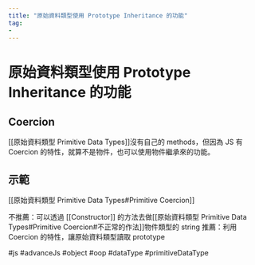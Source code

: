 ```yaml
---
title: "原始資料類型使用 Prototype Inheritance 的功能"
tag: 
- 
---
```

# 原始資料類型使用 Prototype Inheritance 的功能
## Coercion
[[原始資料類型 Primitive Data Types]]沒有自己的 methods，但因為 JS 有 Coercion 的特性，就算不是物件，也可以使用物件繼承來的功能。 
## 示範
[[原始資料類型 Primitive Data Types#Primitive Coercion]]

不推薦：可以透過 [[Constructor]] 的方法去做[[原始資料類型 Primitive Data Types#Primitive Coercion#不正常的作法]]物件類型的 string
推薦：利用 Coercion 的特性，讓原始資料類型讀取 prototype

#js #advanceJs #object #oop #dataType #primitiveDataType 